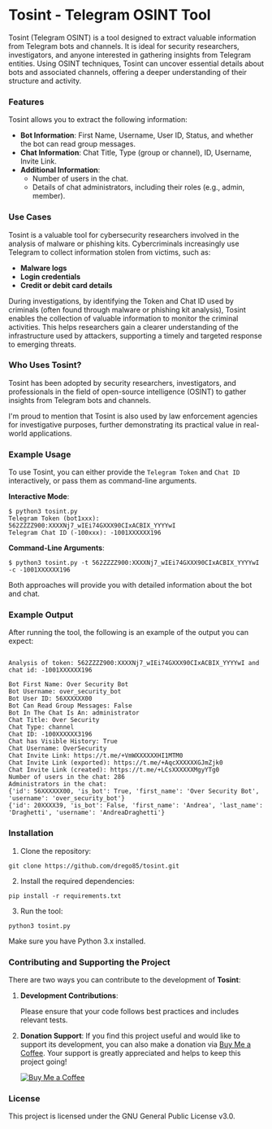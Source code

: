 # Tosint - Telegram OSINT Tool

Tosint (Telegram OSINT) is a tool designed to extract valuable information from Telegram bots and channels. 
It is ideal for security researchers, investigators, and anyone interested in gathering insights from Telegram entities. 
Using OSINT techniques, Tosint can uncover essential details about bots and associated channels, offering a deeper understanding of their structure and activity.

### Features

Tosint allows you to extract the following information:

- **Bot Information**: First Name, Username, User ID, Status, and whether the bot can read group messages.
- **Chat Information**: Chat Title, Type (group or channel), ID, Username, Invite Link.
- **Additional Information**:
    - Number of users in the chat.
    - Details of chat administrators, including their roles (e.g., admin, member).


### Use Cases

Tosint is a valuable tool for cybersecurity researchers involved in the analysis of malware or phishing kits. Cybercriminals increasingly use Telegram to collect information stolen from victims, such as:

- **Malware logs**
- **Login credentials**
- **Credit or debit card details**

During investigations, by identifying the Token and Chat ID used by criminals (often found through malware or phishing kit analysis), Tosint enables the collection of valuable information to monitor the criminal activities. This helps researchers gain a clearer understanding of the infrastructure used by attackers, supporting a timely and targeted response to emerging threats.


### Who Uses Tosint?

Tosint has been adopted by security researchers, investigators, and professionals in the field of open-source intelligence (OSINT) to gather insights from Telegram bots and channels. 

I'm proud to mention that Tosint is also used by law enforcement agencies for investigative purposes, further demonstrating its practical value in real-world applications.

### Example Usage

To use Tosint, you can either provide the `Telegram Token` and `Chat ID` interactively, or pass them as command-line arguments.

**Interactive Mode**:
```
$ python3 tosint.py
Telegram Token (bot1xxx): 562ZZZZ900:XXXXNj7_wIEi74GXXX90CIxACBIX_YYYYwI
Telegram Chat ID (-100xxx): -1001XXXXXX196
```

**Command-Line Arguments**:
```
$ python3 tosint.py -t 562ZZZZ900:XXXXNj7_wIEi74GXXX90CIxACBIX_YYYYwI -c -1001XXXXXX196
```

Both approaches will provide you with detailed information about the bot and chat.

### Example Output

After running the tool, the following is an example of the output you can expect:

```

Analysis of token: 562ZZZZ900:XXXXNj7_wIEi74GXXX90CIxACBIX_YYYYwI and chat id: -1001XXXXXX196

Bot First Name: Over Security Bot
Bot Username: over_security_bot
Bot User ID: 56XXXXXX00
Bot Can Read Group Messages: False
Bot In The Chat Is An: administrator
Chat Title: Over Security
Chat Type: channel
Chat ID: -100XXXXXX3196
Chat has Visible History: True
Chat Username: OverSecurity
Chat Invite Link: https://t.me/+VmWXXXXXXHI1MTM0
Chat Invite Link (exported): https://t.me/+AqcXXXXXXGJmZjk0
Chat Invite Link (created): https://t.me/+LCsXXXXXXMgyYTg0
Number of users in the chat: 286
Administrators in the chat:
{'id': 56XXXXXX00, 'is_bot': True, 'first_name': 'Over Security Bot', 'username': 'over_security_bot'}
{'id': 20XXXX39, 'is_bot': False, 'first_name': 'Andrea', 'last_name': 'Draghetti', 'username': 'AndreaDraghetti'}
```

### Installation

1. Clone the repository:
```
git clone https://github.com/drego85/tosint.git
```

2. Install the required dependencies:
```
pip install -r requirements.txt
```

3. Run the tool:
```
python3 tosint.py
```

Make sure you have Python 3.x installed.

### Contributing and Supporting the Project

There are two ways you can contribute to the development of **Tosint**:

1. **Development Contributions**:

   Please ensure that your code follows best practices and includes relevant tests.

2. **Donation Support**:
   If you find this project useful and would like to support its development, you can also make a donation via [Buy Me a Coffee](https://buymeacoffee.com/andreadraghetti). Your support is greatly appreciated and helps to keep this project going!

   [![Buy Me a Coffee](https://img.shields.io/badge/-Buy%20Me%20a%20Coffee-orange?logo=buy-me-a-coffee&logoColor=white&style=flat-square)](https://buymeacoffee.com/andreadraghetti)

### License

This project is licensed under the GNU General Public License v3.0.
